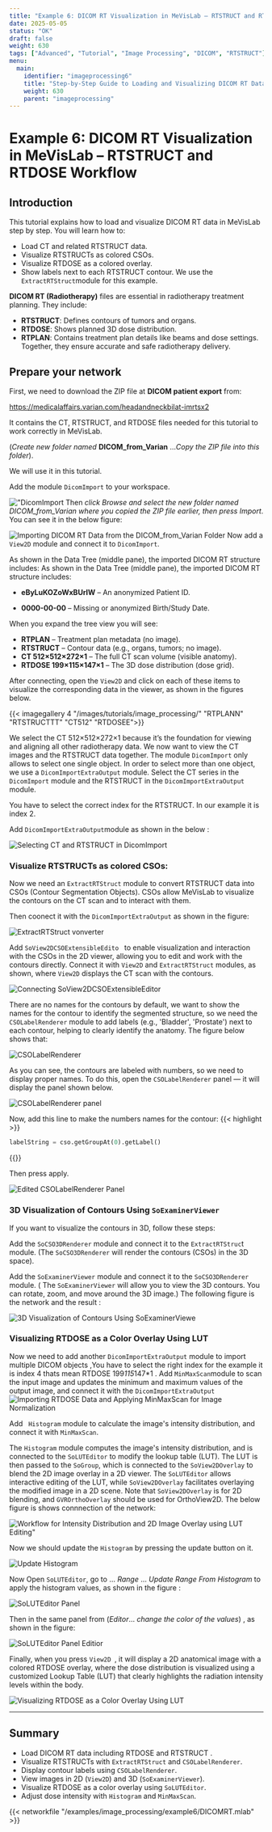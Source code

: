 ```yaml
---
title: "Example 6: DICOM RT Visualization in MeVisLab – RTSTRUCT and RTDOSE Workflow"
date: 2025-05-05
status: "OK"
draft: false
weight: 630
tags: ["Advanced", "Tutorial", "Image Processing", "DICOM", "RTSTRUCT"]
menu: 
  main:
    identifier: "imageprocessing6"
    title: "Step-by-Step Guide to Loading and Visualizing DICOM RT Data (RTSTRUCT & RTDOSE) in MeVisLab."
    weight: 630
    parent: "imageprocessing"
---
```


# Example 6: DICOM RT Visualization in MeVisLab – RTSTRUCT and RTDOSE Workflow

## Introduction
This tutorial explains how to load and visualize DICOM RT data in MeVisLab step by step. You will learn how to:
* Load CT and related RTSTRUCT data.
* Visualize RTSTRUCTs as colored CSOs.
* Visualize RTDOSE as a colored overlay.
* Show labels next to each RTSTRUCT contour.
We use the `ExtractRTStruct`module for this example.

**DICOM RT (Radiotherapy)** files are essential in radiotherapy treatment planning. They include:
* **RTSTRUCT**: Defines contours of tumors and organs.
* **RTDOSE**: Shows planned 3D dose distribution. 
* **RTPLAN**: Contains treatment plan details like beams and dose settings.
Together, they ensure accurate and safe radiotherapy delivery.
## Prepare your network
First, we need to download the ZIP file at **DICOM patient export**  from:

https://medicalaffairs.varian.com/headandneckbilat-imrtsx2 

It contains the CT, RTSTRUCT, and RTDOSE files needed for this tutorial to work correctly in MeVisLab.


(*Create new folder named* **DICOM_from_Varian** ...*Copy the ZIP file into this folder*).

We will use it in this tutorial. 

Add the module `DicomImport` to your workspace. 

!["DicomImport](/images/tutorials/image_processing/Dicommm.png "DicomImport")
Then *click Browse and select the new folder named *DICOM_from_Varian* where you copied the ZIP file earlier, then press Import*. You can see it in the below figure:

![Importing DICOM RT Data from the DICOM_from_Varian Folder](/images/tutorials/image_processing/Import.png "Importing DICOM RT Data from the DICOM_from_Varian Folder")
Now add a `View2D` module and connect it to `DicomImport`. 

As shown in the Data Tree (middle pane), the imported DICOM RT structure includes:
As shown in the Data Tree (middle pane), the imported DICOM RT structure includes:

* **eByLuKOZoWxBUrIW** – An anonymized Patient ID.

* **0000-00-00** – Missing or anonymized Birth/Study Date.

When you expand the tree view you will see: 

   * **RTPLAN** – Treatment plan metadata (no image).
   * **RTSTRUCT** – Contour data (e.g., organs, tumors; no image).
   * **CT 512×512×272×1** – The full CT scan volume (visible anatomy).
   * **RTDOSE 199×115×147×1** – The 3D dose distribution (dose grid).

After connecting, open the `View2D` and click on each of these items to visualize the corresponding data in the viewer, as shown in the figures below.


{{< imagegallery 4 "/images/tutorials/image_processing/" "RTPLANN" "RTSTRUCTTT" "CT512" "RTDOSEE">}}


We select the CT 512×512×272×1 because it’s the foundation for viewing and aligning all other radiotherapy data.
We now want to view the CT images and the RTSTRUCT data together. The module `DicomImport` only allows to select one single object. In order to select more than one object, we use a `DicomImportExtraOutput` module. Select the CT series in the `DicomImport` module and the RTSTRUCT in the `DicomImportExtraOutput` module.

You have to select the correct index for the RTSTRUCT. In our example it is index 2.

Add `DicomImportExtraOutput`module as shown in the below :

![Selecting CT and RTSTRUCT in DicomImport](/images/tutorials/image_processing/SELECTINGCTRTSTRUCT.png "Selecting CT and RTSTRUCT in DicomImport")


### **Visualize RTSTRUCTs as colored CSOs:**

Now we need an `ExtractRTStruct` module to convert RTSTRUCT data into CSOs (Contour Segmentation Objects). CSOs allow MeVisLab to visualize the contours on the CT scan and to interact with them.

Then coonect it with the `DicomImportExtraOutput` as shown in the figure:

![ExtractRTStruct vonverter](/images/tutorials/image_processing/converter.png "ExtractRTStruct converter")


Add `SoView2DCSOExtensibleEdito ` to enable visualization and interaction with the CSOs in the 2D viewer, allowing you to edit and work with the contours directly. Connect it with `View2D` and `ExtractRTStruct` modules, as shown, where `View2D` displays the CT scan with the contours.

![Connecting SoView2DCSOExtensibleEditor](/images/tutorials/image_processing/cotour.png "Connecting SoView2DCSOExtensibleEditor")

There are no names for the contours by default, we want to show the names for the contour to identify the segmented structure, so we need the `CSOLabelRenderer` module to add labels (e.g., 'Bladder', 'Prostate') next to each contour, helping to clearly identify the anatomy. The figure below shows that:

![CSOLabelRenderer](/images/tutorials/image_processing/CSOLabelRenderer.png " CSOLabelRenderer")

As you can see, the contours are labeled with numbers, so we need to display proper names. To do this, open the `CSOLabelRenderer` panel — it will display the panel shown below.

 
![CSOLabelRenderer panel](/images/tutorials/image_processing/CSOLabelRendererpanel.png "CSOLabelRenderer panel")

Now, add this line to make the numbers names for the contour:
{{< highlight >}}
```Python
labelString = cso.getGroupAt(0).getLabel()
```
{{</highlight>}}

Then press apply.

![Edited CSOLabelRenderer Panel](/images/tutorials/image_processing/contournamed.png " Edited CSOLabelRenderer Panel")


### **3D Visualization of Contours Using `SoExaminerViewer`**

If you want to visualize the contours in 3D, follow these steps:

Add the `SoCSO3DRenderer` module and connect it to the `ExtractRTStruc`t module.
(The `SoCSO3DRenderer` will render the contours (CSOs) in the 3D space).

Add the `SoExaminerViewer` module and connect it to the `SoCSO3DRenderer` module.
( The `SoExaminerViewer` will allow you to view the 3D contours. You can rotate, zoom, and move around the 3D image.)
The following figure is the network and the result : 

![3D Visualization of Contours Using SoExaminerViewe](/images/tutorials/image_processing/3D.png "3D Visualization of Contours Using SoExaminerViewe")



### **Visualizing RTDOSE as a Color Overlay Using LUT**

Now we need to add another `DicomImportExtraOutput` module to import multiple DICOM objects ,You have to select the right index for the  example it is index 4 thats mean RTDOSE 199*115*147*1 . Add `MinMaxScan`module to scan the input image and updates the minimum and maximum values of the output image, and connect it with the `DicomImportExtraOutput` 
![Importing RTDOSE Data and Applying MinMaxScan for Image Normalization](/images/tutorials/image_processing/minmaxscan.png "Importing RTDOSE Data and Applying MinMaxScan for Image Normalization")

Add ` Histogram`  module to calculate the image's intensity distribution, and connect it with `MinMaxScan`.

The `Histogram` module computes the image's intensity distribution, and is connected to the `SoLUTEditor` to modify the lookup table (LUT). The LUT is then passed to the `SoGroup`, which is connected to the `SoView2DOverlay` to blend the 2D image overlay in a 2D viewer. The `SoLUTEditor` allows interactive editing of the LUT, while `SoView2DOverlay` facilitates overlaying the modified image in a 2D scene. Note that `SoView2DOverlay` is for 2D blending, and `GVROrthoOverlay` should be used for OrthoView2D.
 The below figure is shows connnection of the network:

![Workflow for Intensity Distribution and 2D Image Overlay using LUT Editing"](/images/tutorials/image_processing/net.png "Workflow for Intensity Distribution and 2D Image Overlay using LUT Editing")


Now we should update the `Histogram` by pressing the update button on it.


![Update Histogram](/images/tutorials/image_processing/histo.png " Update Histogram")


Now Open `SoLUTEditor`, go to ... *Range* ... *Update Range From Histogram* to apply the histogram values, as shown in the figure :

![SoLUTEditor Panel](/images/tutorials/image_processing/solut.png "SoLUTEditor Panel")

Then in the same panel from (*Editor*... *change the color of the values*) , as shown in the figure: 


![SoLUTEditor Panel Editior](/images/tutorials/image_processing/editior.png " SoLUTEditor Panel Editior")


Finally, when you press `View2D `, it will display a 2D anatomical image with a colored RTDOSE overlay, where the dose distribution is visualized using a customized Lookup Table (LUT) that clearly highlights the radiation intensity levels within the body.

![Visualizing RTDOSE as a Color Overlay Using LUT](/images/tutorials/image_processing/2df.png "Visualizing RTDOSE as a Color Overlay Using LUT")


---

## **Summary**

* Load DICOM RT data including RTDOSE and RTSTRUCT .
* Visualize RTSTRUCTs with `ExtractRTStruct` and `CSOLabelRenderer`.
* Display contour labels using `CSOLabelRenderer`.
* View images in 2D (`View2D`) and 3D (`SoExaminerViewer`).
* Visualize RTDOSE as a color overlay using `SoLUTEditor`.
* Adjust dose intensity with `Histogram` and `MinMaxScan`.

{{< networkfile "/examples/image_processing/example6/DICOMRT.mlab" >}}